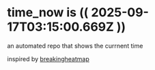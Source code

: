 # time_now is (( 2025-09-17T03:15:00.669Z ))

an automated repo that shows the currnent time

inspired by [breakingheatmap](https://github.com/breakingheatmap/breakingheatmap)